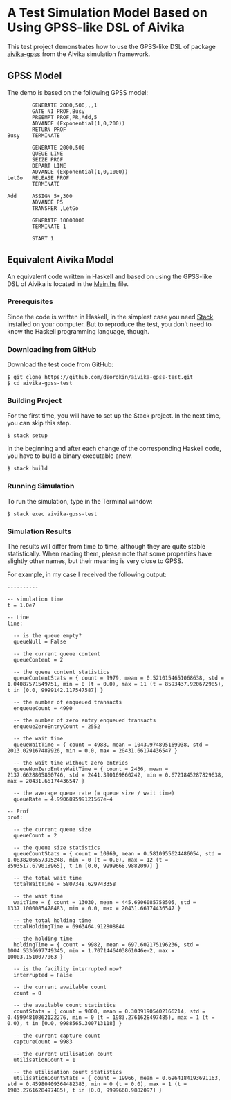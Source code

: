 
# A Test Simulation Model Based on Using GPSS-like DSL of Aivika

This test project demonstrates how to use the GPSS-like DSL of package [aivika-gpss](http://hackage.haskell.org/package/aivika-gpss) from the Aivika simulation framework.

## GPSS Model

The demo is based on the following GPSS model:

```
        GENERATE 2000,500,,,1
        GATE NI PROF,Busy
        PREEMPT PROF,PR,Add,5
        ADVANCE (Exponential(1,0,200))
        RETURN PROF
Busy    TERMINATE

        GENERATE 2000,500
        QUEUE LINE
        SEIZE PROF
        DEPART LINE
        ADVANCE (Exponential(1,0,1000))
LetGo   RELEASE PROF
        TERMINATE

Add     ASSIGN 5+,300
        ADVANCE P5
        TRANSFER ,LetGo

        GENERATE 10000000
        TERMINATE 1

        START 1
```

## Equivalent Aivika Model

An equivalent code written in Haskell and based on using the GPSS-like DSL of Aivika is located in the [Main.hs](https://github.com/dsorokin/aivika-gpss-test/blob/master/app/Main.hs) file.

### Prerequisites

Since the code is written in Haskell, in the simplest case you need [Stack](http://docs.haskellstack.org/) installed on your computer. But to reproduce the test, you don't need to know the Haskell programming language, though.

### Downloading from GitHub

Download the test code from GitHub:

```
$ git clone https://github.com/dsorokin/aivika-gpss-test.git
$ cd aivika-gpss-test
```

### Building Project

For the first time, you will have to set up the Stack project. In the next time, you can skip this step.

`$ stack setup`

In the beginning and after each change of the corresponding Haskell code, you have to build a binary executable anew.

`$ stack build`

### Running Simulation

To run the simulation, type in the Terminal window:

`$ stack exec aivika-gpss-test`

### Simulation Results

The results will differ from time to time, although they are quite stable statistically. When reading them, please note that some properties have slightly other names, but their meaning is very close to GPSS.

For example, in my case I received the following output:

```
----------

-- simulation time
t = 1.0e7

-- Line
line:

  -- is the queue empty?
  queueNull = False

  -- the current queue content
  queueContent = 2

  -- the queue content statistics
  queueContentStats = { count = 9979, mean = 0.5210154651068638, std = 1.04087571549751, min = 0 (t = 0.0), max = 11 (t = 8593437.920672985), t in [0.0, 9999142.117547587] }

  -- the number of enqueued transacts
  enqueueCount = 4990

  -- the number of zero entry enqueued transacts
  enqueueZeroEntryCount = 2552

  -- the wait time
  queueWaitTime = { count = 4988, mean = 1043.974895169938, std = 2013.029167489926, min = 0.0, max = 20431.66174436547 }

  -- the wait time without zero entries
  queueNonZeroEntryWaitTime = { count = 2436, mean = 2137.6628805860746, std = 2441.390169860242, min = 0.6721845287829638, max = 20431.66174436547 }

  -- the average queue rate (= queue size / wait time)
  queueRate = 4.990689599121567e-4

-- Prof
prof:

  -- the current queue size
  queueCount = 2

  -- the queue size statistics
  queueCountStats = { count = 10969, mean = 0.5810955624486054, std = 1.0838206657395248, min = 0 (t = 0.0), max = 12 (t = 8593517.679018965), t in [0.0, 9999668.9882097] }

  -- the total wait time
  totalWaitTime = 5807348.629743358

  -- the wait time
  waitTime = { count = 13030, mean = 445.6906085758505, std = 1337.1000085478483, min = 0.0, max = 20431.66174436547 }

  -- the total holding time
  totalHoldingTime = 6963464.912808844

  -- the holding time
  holdingTime = { count = 9982, mean = 697.602175196236, std = 1004.5336697749345, min = 1.7071446403861046e-2, max = 10003.1510077063 }

  -- is the facility interrupted now?
  interrupted = False

  -- the current available count
  count = 0

  -- the available count statistics
  countStats = { count = 9000, mean = 0.30391905402166214, std = 0.45994810862122276, min = 0 (t = 1983.2761628497485), max = 1 (t = 0.0), t in [0.0, 9988565.300713118] }

  -- the current capture count
  captureCount = 9983

  -- the current utilisation count
  utilisationCount = 1

  -- the utilisation count statistics
  utilisationCountStats = { count = 19966, mean = 0.6964184193691163, std = 0.45980409364482383, min = 0 (t = 0.0), max = 1 (t = 1983.2761628497485), t in [0.0, 9999668.9882097] }
```
